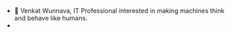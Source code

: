 - 👋 Venkat Wunnava, IT Professional interested in making machines think and behave like humans. 
-
<!---
venvee/venvee is a ✨ special ✨ repository because its `README.md` (this file) appears on your GitHub profile.
You can click the Preview link to take a look at your changes.
--->
